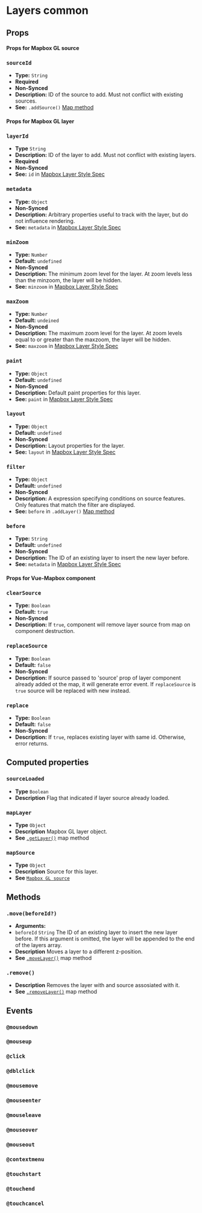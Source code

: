 # Layers common

## Props

#### Props for Mapbox GL source

### `sourceId`

- **Type:** `String`
- **Required**
- **Non-Synced**
- **Description:** ID of the source to add. Must not conflict with existing sources.
- **See:** `.addSource()` [Map method](https://www.mapbox.com/mapbox-gl-js/api/#map#addsource)

#### Props for Mapbox GL layer

### `layerId`

- **Type** `String`
- **Description:** ID of the layer to add. Must not conflict with existing layers.
- **Required**
- **Non-Synced**
- **See:** `id` in [Mapbox Layer Style Spec](https://www.mapbox.com/mapbox-gl-js/style-spec/#layer-id)

### `metadata`

- **Type:** `Object`
- **Non-Synced**
- **Description:** Arbitrary properties useful to track with the layer, but do not influence rendering.
- **See:** `metadata` in [Mapbox Layer Style Spec](https://www.mapbox.com/mapbox-gl-js/style-spec/#layer-metadata)

### `minZoom`

- **Type:** `Number`
- **Default:** `undefined`
- **Non-Synced**
- **Description:** The minimum zoom level for the layer. At zoom levels less than the minzoom, the layer will be hidden.
- **See:** `minzoom` in [Mapbox Layer Style Spec](https://www.mapbox.com/mapbox-gl-js/style-spec/#layer-minzoom)

### `maxZoom`

- **Type:** `Number`
- **Default:** `undeined`
- **Non-Synced**
- **Description:** The maximum zoom level for the layer. At zoom levels equal to or greater than the maxzoom, the layer will be hidden.
- **See:** `maxzoom` in [Mapbox Layer Style Spec](https://www.mapbox.com/mapbox-gl-js/style-spec/#layer-maxzoom)

### `paint`

- **Type:** `Object`
- **Default:** `undefined`
- **Non-Synced**
- **Description:** Default paint properties for this layer.
- **See:** `paint` in [Mapbox Layer Style Spec](https://www.mapbox.com/mapbox-gl-js/style-spec/#layer-paint)

### `layout`

- **Type:** `Object`
- **Default:** `undefined`
- **Non-Synced**
- **Description:** Layout properties for the layer.
- **See:** `layout` in [Mapbox Layer Style Spec](https://www.mapbox.com/mapbox-gl-js/style-spec/#layer-paint)

### `filter`

- **Type:** `Object`
- **Default:** `undefined`
- **Non-Synced**
- **Description:** A expression specifying conditions on source features. Only features that match the filter are displayed.
- **See:** `before` in `.addLayer()` [Map method](https://www.mapbox.com/mapbox-gl-js/api/#map#addlayer)

### `before`

- **Type:** `String`
- **Default:** `undefined`
- **Non-Synced**
- **Description:** The ID of an existing layer to insert the new layer before.
- **See:** `metadata` in [Mapbox Layer Style Spec](https://www.mapbox.com/mapbox-gl-js/style-spec/#layer-metadata)

#### Props for Vue-Mapbox component

### `clearSource`

- **Type:** `Boolean`
- **Default:** `true`
- **Non-Synced**
- **Description:** If `true`, component will remove layer source from map on component destruction.

### `replaceSource`

- **Type:** `Boolean`
- **Default:** `false`
- **Non-Synced**
- **Description:** If source passed to 'source' prop of layer component already added ot the map, it will generate error event. If `replaceSource` is `true` source will be replaced with new instead.

### `replace`

- **Type:** `Boolean`
- **Default:** `false`
- **Non-Synced**
- **Description:** If `true`, replaces existing layer with same id. Otherwise, error returns.

## Computed properties

### `sourceLoaded`

- **Type** `Boolean`
- **Description** Flag that indicated if layer source already loaded.

### `mapLayer`

- **Type** `Object`
- **Description** Mapbox GL layer object.
- **See** [`.getLayer()`](https://www.mapbox.com/mapbox-gl-js/api/#map#getlayer) map method

### `mapSource`

- **Type** `Object`
- **Description** Source for this layer.
- **See** [`Mapbox GL source`](https://www.mapbox.com/mapbox-gl-js/api/#sources)

## Methods

### `.move(beforeId?)`

- **Arguments:**
- `beforeId` `String` The ID of an existing layer to insert the new layer before. If this argument is omitted, the layer will be appended to the end of the layers array.
- **Description** Moves a layer to a different z-position.
- **See** [`.moveLayer()`](https://www.mapbox.com/mapbox-gl-js/api/#map#movelayer) map method

### `.remove()`

- **Description** Removes the layer with and source assosiated with it.
- **See** [`.removeLayer()`](https://www.mapbox.com/mapbox-gl-js/api/#map#removelayer) map method

## Events

### `@mousedown`

### `@mouseup`

### `@click`

### `@dblclick`

### `@mousemove`

### `@mouseenter`

### `@mouseleave`

### `@mouseover`

### `@mouseout`

### `@contextmenu`

### `@touchstart`

### `@touchend`

### `@touchcancel`

